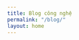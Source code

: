 ```yaml
---
title: Blog công nghệ
permalink: "/blog/"
layout: home
---
```

<style>
body {
        background-image: url("https://ak7.picdn.net/shutterstock/videos/13505777/thumb/1.jpg");
        
</style>

